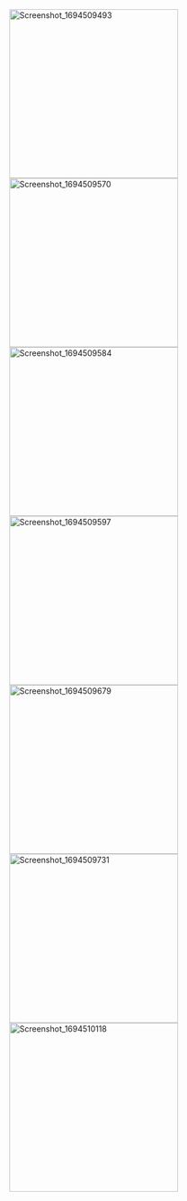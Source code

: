 <img src="https://github.com/omersungur/AndroidBootcamp-Techcareer/assets/70448538/01da43b5-0d1a-4800-afd0-9ccafff73e0b" alt="Screenshot_1694509493" width="300" height="auto">

<img src="https://github.com/omersungur/AndroidBootcamp-Techcareer/assets/70448538/ffa58d3d-ac58-4e2d-953d-8004bafa96bf" alt="Screenshot_1694509570" width="300" height="auto">

<img src="https://github.com/omersungur/AndroidBootcamp-Techcareer/assets/70448538/80b1336e-8296-4174-8f9a-e7b11632ef92" alt="Screenshot_1694509584" width="300" height="auto">

<img src="https://github.com/omersungur/AndroidBootcamp-Techcareer/assets/70448538/8dc5e476-78db-4e9d-ae8c-8dbbd306c7b9" alt="Screenshot_1694509597" width="300" height="auto">

<img src="https://github.com/omersungur/AndroidBootcamp-Techcareer/assets/70448538/863b0e5c-8945-4f1f-9369-f7389a712284" alt="Screenshot_1694509679" width="300" height="auto">

<img src="https://github.com/omersungur/AndroidBootcamp-Techcareer/assets/70448538/400133ca-7ed4-4603-99f6-458488583ee3" alt="Screenshot_1694509731" width="300" height="auto">

<img src="https://github.com/omersungur/AndroidBootcamp-Techcareer/assets/70448538/14108c35-543b-4ed8-b61e-aaf688de8595" alt="Screenshot_1694510118" width="300" height="auto">
